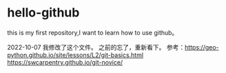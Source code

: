 # hello-github
this is my first repository,I want to learn how to use github。

2022-10-07
我修改了这个文件。
之前的忘了，重新看下。
参考：https://geo-python.github.io/site/lessons/L2/git-basics.html
     https://swcarpentry.github.io/git-novice/